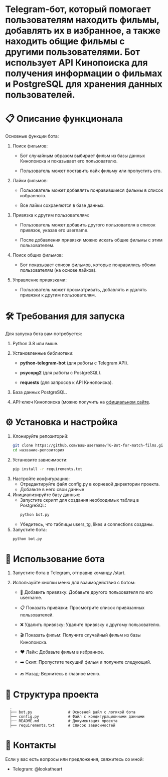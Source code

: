 # Telegram-бот, который помогает пользователям находить фильмы, добавлять их в избранное, а также находить общие фильмы с другими пользователями. Бот использует API Кинопоиска для получения информации о фильмах и PostgreSQL для хранения данных пользователей.

# 📋 Описание функционала
Основные функции бота:
1) Поиск фильмов:

    - Бот случайным образом выбирает фильм из базы данных Кинопоиска и показывает его пользователю.

    - Пользователь может поставить лайк фильму или пропустить его.

2) Лайки фильмов:

    - Пользователь может добавлять понравившиеся фильмы в список избранного.

    - Все лайки сохраняются в базе данных.

3) Привязка к другим пользователям:

    - Пользователь может добавить другого пользователя в список привязок, указав его username.

    - После добавления привязки можно искать общие фильмы с этим пользователем.

4) Поиск общих фильмов:

    - Бот показывает список фильмов, которые понравились обоим пользователям (на основе лайков).

5) Управление привязками:

    - Пользователь может просматривать, добавлять и удалять привязки к другим пользователям.

# 🛠️ Требования для запуска

Для запуска бота вам потребуется:

1) Python 3.8 или выше.

2) Установленные библиотеки:

    - **python-telegram-bot** (для работы с Telegram API).

    - **psycopg2** (для работы с PostgreSQL).

    - **requests** (для запросов к API Кинопоиска).

3) База данных PostgreSQL.

4) API-ключ Кинопоиска (можно получить на [официальном сайте](https://kinopoiskapiunofficial.tech/).

# ⚙️ Установка и настройка

1) Клонируйте репозиторий:
   ```sh
   git clone https://github.com/ваш-username/TG-Bot-for-match-films.git
   cd название-репозитория
2) Установите зависимости:
    ```sh
    pip install -r requirements.txt
3) Настройте конфигурацию:
     - Отредактируйте файл config.py в корневой директории проекта.
    - Добавьте в него свои данные
4) Инициализируйте базу данных:
    - Запустите скрипт для создания необходимых таблиц в PostgreSQL:
       ```sh
       python bot.py
   - Убедитесь, что таблицы users_tg, likes и connections созданы.
5) Запустите бота:
   ```sh
   python bot.py

# 🚀 Использование бота
1) Запустите бота в Telegram, отправив команду /start.

2) Используйте кнопки меню для взаимодействия с ботом:

    - 🔗 Добавить привязку: Добавьте другого пользователя по его username.

    - 📋 Показать привязки: Просмотрите список привязанных пользователей.

    - ❌ Удалить привязку: Удалите привязку к другому пользователю.

    - 🎬 Показать фильм: Получите случайный фильм из базы Кинопоиска.

    - ❤️ Лайк: Добавьте фильм в избранное.

    - ➡️ Скип: Пропустите текущий фильм и получите следующий.

    - 🔙 Назад: Вернитесь в главное меню.

# 📂 Структура проекта
      .
      ├── bot.py                # Основной файл с логикой бота
      ├── config.py             # Файл с конфигурационными данными
      ├── README.md             # Документация проекта
      ├── requirements.txt      # Список зависимостей

# 📧 Контакты

Если у вас есть вопросы или предложения, свяжитесь со мной:

  - Telegram: @lookatheart
